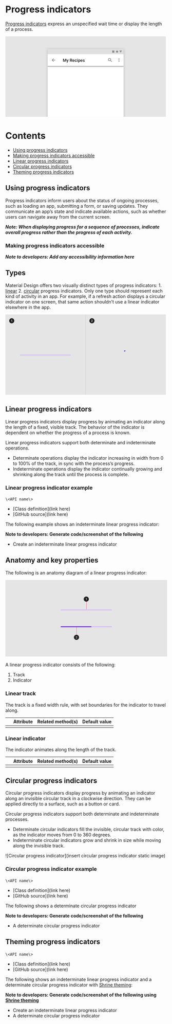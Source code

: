 <!--docs:
title: "Material progress indicators"
layout: detail
section: components
excerpt: "Progress indicators express an unspecified wait time or display the length of a process."
iconId: 
path: /catalog/material-progress-indicators/
-->

# Progress indicators

[Progress indicators](https://material.io/components/progress-indicators) express an unspecified wait time or display the length of a process.


![Progress indicator hero](assets/hero-1.gif)

# Contents

* [Using progress indicators](#using-progress-indicators)
* [Making progress indicators accessible](#making-progress-indicators-accessible)
* [Linear progress indicators](#linear-progress-indicators)
* [Circular progress indicators](#circular-progress-indicators)
* [Theming progress indicators](#theming-progress-indicators)

## Using progress indicators

Progress indicators inform users about the status of ongoing processes, such as loading an app, submitting a form, or saving updates. They communicate an app’s state and indicate available actions, such as whether users can navigate away from the current screen.



_**Note: When displaying progress for a sequence of processes, indicate overall progress rather than the progress of each activity.**_


### Making progress indicators accessible

_**Note to developers: Add any accessibility information here**_

## Types

Material Design offers two visually distinct types of progress indicators:  1. [linear](#linear-progress-indicators) 2. [circular](#circular-progress-indicators) progress indicators. Only one type should represent each kind of activity in an app. For example, if a refresh action displays a circular indicator on one screen, that same action shouldn’t use a linear indicator elsewhere in the app.

![Composite image of progress indicator types](assets/composite-1.gif)

## Linear progress indicators

Linear progress indicators display progress by animating an indicator along the length of a fixed, visible track. The behavior of the indicator is dependent on whether the progress of a process is known.


Linear progress indicators support both determinate and indeterminate operations.
* Determinate operations display the indicator increasing in width from 0 to 100% of the track, in sync with the process’s progress.
* Indeterminate operations display the indicator continually growing and shrinking along the track until the process is complete.


### Linear progress indicator example


`\<API name\>`
* [Class definition](link here)
* [GitHub source](link here)

The following example shows an indeterminate linear progress indicator:

**Note to developers: Generate code/screenshot of the following**
* Create an indeterminate linear progress indicator



## Anatomy and key properties

The following is an anatomy diagram of a linear progress indicator:

![Linear progress indicator anatomy](assets/LinearProgress_anatomy.png)

A linear progress indicator consists of the following:
1. Track
2. Indicator

### Linear track
The track is a fixed width rule, with set boundaries for the indicator to travel along.

&nbsp;         | Attribute                | Related method(s)                 | Default value
-------------- | ------------------------ | --------------------------------- | -------------
 | | | 

### Linear indicator
The indicator animates along the length of the track.

&nbsp;         | Attribute                | Related method(s)                 | Default value
-------------- | ------------------------ | --------------------------------- | -------------
 | | | 

## Circular progress indicators

Circular progress indicators display progress by animating an indicator along an invisible circular track in a clockwise direction. They can be applied directly to a surface, such as a button or card.


Circular progress indicators support both determinate and indeterminate processes.
* Determinate circular indicators fill the invisible, circular track with color, as the indicator moves from 0 to 360 degrees.
* Indeterminate circular indicators grow and shrink in size while moving along the invisible track.

![Circular progress indicator](insert circular progress indicator static image)

### Circular progress indicator example


`\<API name\>`
* [Class definition](link here)
* [GitHub source](link here)

The following shows a determinate circular progress indicator

**Note to developers: Generate code/screenshot of the following**
* A determinate circular progress indicator

## Theming progress indicators


`\<API name\>`
* [Class definition](link here)
* [GitHub source](link here)

The following shows an indeterminate linear progress indicator and a determinate circular progress indicator with [Shrine theming](https://material.io/design/material-studies/shrine.html):

**Note to developers: Generate code/screenshot of the following using [Shrine theming](https://material.io/design/material-studies/shrine.html)**
* Create an indeterminate linear progress indicator
* A determinate circular progress indicator

